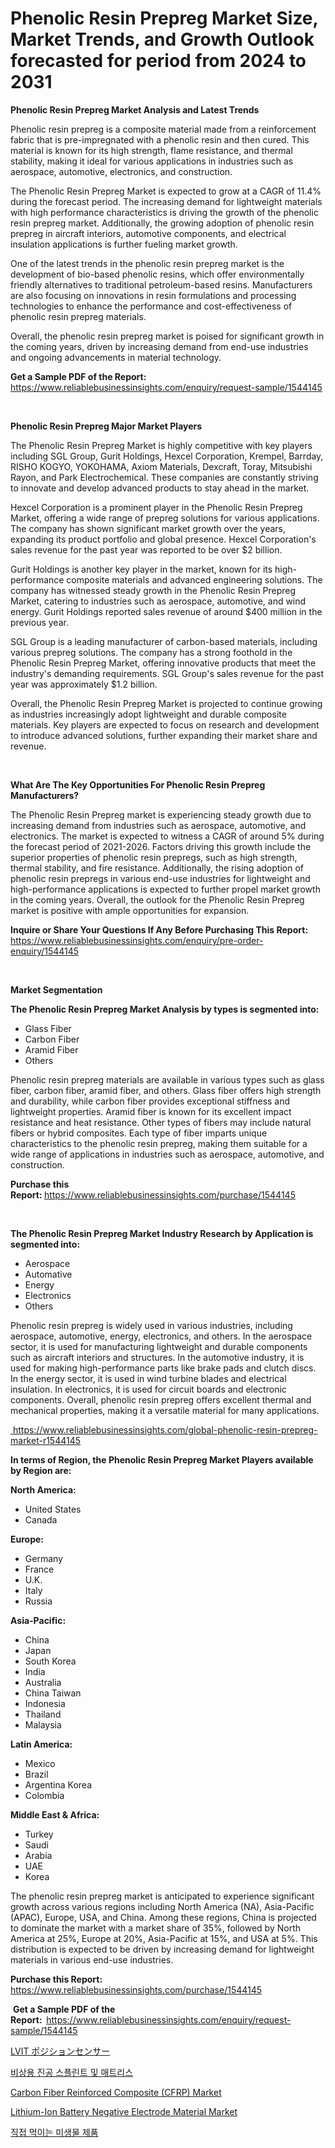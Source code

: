 <p><h1>Phenolic Resin Prepreg Market Size, Market Trends, and Growth Outlook forecasted for period from 2024 to 2031</h1></p><p><strong>Phenolic Resin Prepreg Market Analysis and Latest Trends</strong></p>
<p><p>Phenolic resin prepreg is a composite material made from a reinforcement fabric that is pre-impregnated with a phenolic resin and then cured. This material is known for its high strength, flame resistance, and thermal stability, making it ideal for various applications in industries such as aerospace, automotive, electronics, and construction.</p><p>The Phenolic Resin Prepreg Market is expected to grow at a CAGR of 11.4% during the forecast period. The increasing demand for lightweight materials with high performance characteristics is driving the growth of the phenolic resin prepreg market. Additionally, the growing adoption of phenolic resin prepreg in aircraft interiors, automotive components, and electrical insulation applications is further fueling market growth.</p><p>One of the latest trends in the phenolic resin prepreg market is the development of bio-based phenolic resins, which offer environmentally friendly alternatives to traditional petroleum-based resins. Manufacturers are also focusing on innovations in resin formulations and processing technologies to enhance the performance and cost-effectiveness of phenolic resin prepreg materials.</p><p>Overall, the phenolic resin prepreg market is poised for significant growth in the coming years, driven by increasing demand from end-use industries and ongoing advancements in material technology.</p></p>
<p><strong>Get a Sample PDF of the Report:&nbsp;</strong> <a href="https://www.reliablebusinessinsights.com/enquiry/request-sample/1544145">https://www.reliablebusinessinsights.com/enquiry/request-sample/1544145</a></p>
<p>&nbsp;</p>
<p><strong>Phenolic Resin Prepreg Major Market Players</strong></p>
<p><p>The Phenolic Resin Prepreg Market is highly competitive with key players including SGL Group, Gurit Holdings, Hexcel Corporation, Krempel, Barrday, RISHO KOGYO, YOKOHAMA, Axiom Materials, Dexcraft, Toray, Mitsubishi Rayon, and Park Electrochemical. These companies are constantly striving to innovate and develop advanced products to stay ahead in the market.</p><p>Hexcel Corporation is a prominent player in the Phenolic Resin Prepreg Market, offering a wide range of prepreg solutions for various applications. The company has shown significant market growth over the years, expanding its product portfolio and global presence. Hexcel Corporation's sales revenue for the past year was reported to be over $2 billion.</p><p>Gurit Holdings is another key player in the market, known for its high-performance composite materials and advanced engineering solutions. The company has witnessed steady growth in the Phenolic Resin Prepreg Market, catering to industries such as aerospace, automotive, and wind energy. Gurit Holdings reported sales revenue of around $400 million in the previous year.</p><p>SGL Group is a leading manufacturer of carbon-based materials, including various prepreg solutions. The company has a strong foothold in the Phenolic Resin Prepreg Market, offering innovative products that meet the industry's demanding requirements. SGL Group's sales revenue for the past year was approximately $1.2 billion.</p><p>Overall, the Phenolic Resin Prepreg Market is projected to continue growing as industries increasingly adopt lightweight and durable composite materials. Key players are expected to focus on research and development to introduce advanced solutions, further expanding their market share and revenue.</p></p>
<p>&nbsp;</p>
<p><strong>What Are The Key Opportunities For Phenolic Resin Prepreg Manufacturers?</strong></p>
<p><p>The Phenolic Resin Prepreg market is experiencing steady growth due to increasing demand from industries such as aerospace, automotive, and electronics. The market is expected to witness a CAGR of around 5% during the forecast period of 2021-2026. Factors driving this growth include the superior properties of phenolic resin prepregs, such as high strength, thermal stability, and fire resistance. Additionally, the rising adoption of phenolic resin prepregs in various end-use industries for lightweight and high-performance applications is expected to further propel market growth in the coming years. Overall, the outlook for the Phenolic Resin Prepreg market is positive with ample opportunities for expansion.</p></p>
<p><strong>Inquire or Share Your Questions If Any Before Purchasing This Report:</strong> <a href="https://www.reliablebusinessinsights.com/enquiry/pre-order-enquiry/1544145">https://www.reliablebusinessinsights.com/enquiry/pre-order-enquiry/1544145</a></p>
<p>&nbsp;</p>
<p><strong>Market Segmentation</strong></p>
<p><strong>The Phenolic Resin Prepreg Market Analysis by types is segmented into:</strong></p>
<p><ul><li>Glass Fiber</li><li>Carbon Fiber</li><li>Aramid Fiber</li><li>Others</li></ul></p>
<p><p>Phenolic resin prepreg materials are available in various types such as glass fiber, carbon fiber, aramid fiber, and others. Glass fiber offers high strength and durability, while carbon fiber provides exceptional stiffness and lightweight properties. Aramid fiber is known for its excellent impact resistance and heat resistance. Other types of fibers may include natural fibers or hybrid composites. Each type of fiber imparts unique characteristics to the phenolic resin prepreg, making them suitable for a wide range of applications in industries such as aerospace, automotive, and construction.</p></p>
<p><strong>Purchase this Report:&nbsp;</strong><a href="https://www.reliablebusinessinsights.com/purchase/1544145">https://www.reliablebusinessinsights.com/purchase/1544145</a></p>
<p>&nbsp;</p>
<p><strong>The Phenolic Resin Prepreg Market Industry Research by Application is segmented into:</strong></p>
<p><ul><li>Aerospace</li><li>Automative</li><li>Energy</li><li>Electronics</li><li>Others</li></ul></p>
<p><p>Phenolic resin prepreg is widely used in various industries, including aerospace, automotive, energy, electronics, and others. In the aerospace sector, it is used for manufacturing lightweight and durable components such as aircraft interiors and structures. In the automotive industry, it is used for making high-performance parts like brake pads and clutch discs. In the energy sector, it is used in wind turbine blades and electrical insulation. In electronics, it is used for circuit boards and electronic components. Overall, phenolic resin prepreg offers excellent thermal and mechanical properties, making it a versatile material for many applications.</p></p>
<p><a href="https://www.reliablebusinessinsights.com/global-phenolic-resin-prepreg-market-r1544145">&nbsp;https://www.reliablebusinessinsights.com/global-phenolic-resin-prepreg-market-r1544145</a></p>
<p><strong>In terms of Region, the Phenolic Resin Prepreg Market Players available by Region are:</strong></p>
<p>
    <p> <strong> North America: </strong>
        <ul>
            <li>United States</li>
            <li>Canada</li>
        </ul>
        </p> 
    <p> <strong> Europe: </strong>
        <ul>
            <li>Germany</li>
            <li>France</li>
            <li>U.K.</li>
            <li>Italy</li>
            <li>Russia</li>
        </ul>
        </p> 
    <p> <strong> Asia-Pacific: </strong>
        <ul>
            <li>China</li>
            <li>Japan</li>
            <li>South Korea</li>
            <li>India</li>
            <li>Australia</li>
            <li>China Taiwan</li>
            <li>Indonesia</li>
            <li>Thailand</li>
            <li>Malaysia</li>
        </ul>
        </p> 
    <p> <strong> Latin America: </strong>
        <ul>
            <li>Mexico</li>
            <li>Brazil</li>
            <li>Argentina Korea</li>
            <li>Colombia</li>
        </ul>
        </p> 
    <p> <strong> Middle East & Africa: </strong>
        <ul>
            <li>Turkey</li>
            <li>Saudi</li>
            <li>Arabia</li>
            <li>UAE</li>
            <li>Korea</li>
        </ul>
    </p>
    </p>
<p><p>The phenolic resin prepreg market is anticipated to experience significant growth across various regions including North America (NA), Asia-Pacific (APAC), Europe, USA, and China. Among these regions, China is projected to dominate the market with a market share of 35%, followed by North America at 25%, Europe at 20%, Asia-Pacific at 15%, and USA at 5%. This distribution is expected to be driven by increasing demand for lightweight materials in various end-use industries.</p></p>
<p><strong>Purchase this Report: </strong><a href="https://www.reliablebusinessinsights.com/purchase/1544145">https://www.reliablebusinessinsights.com/purchase/1544145</a></p>
<p>&nbsp;<strong>Get a Sample PDF of the Report:&nbsp;&nbsp;</strong><a href="https://www.reliablebusinessinsights.com/enquiry/request-sample/1544145">https://www.reliablebusinessinsights.com/enquiry/request-sample/1544145</a></p>
<p><strong></strong></p>
<p><p><a href="https://github.com/AhmadMann1950/Market-Research-Report-List-1/blob/main/7400863136467.md">LVIT ポジションセンサー</a></p><p><a href="https://github.com/vskv4779xr1/Market-Research-Report-List-2/blob/main/6046917142007.md">비상용 진공 스플린트 및 매트리스</a></p><p><a href="https://github.com/AndreanneHane2023/Market-Research-Report-List-1/blob/main/carbon-fiber-reinforced-composite-cfrp-market.md">Carbon Fiber Reinforced Composite (CFRP) Market</a></p><p><a href="https://github.com/RyleeBauch2023/Market-Research-Report-List-1/blob/main/lithium-ion-battery-negative-electrode-material-market.md">Lithium-Ion Battery Negative Electrode Material Market</a></p><p><a href="https://github.com/xvz497517413/Market-Research-Report-List-2/blob/main/9877821142006.md">직접 먹이는 미생물 제품</a></p></p>